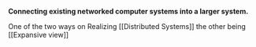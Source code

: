 **Connecting existing networked computer systems into a larger system.**

One of the two ways on Realizing [[Distributed Systems]]
the other being [[Expansive view]]